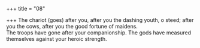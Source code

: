 +++
title = "08"

+++
The chariot (goes) after you, after you the dashing youth, o steed; after  you the cows, after you the good fortune of maidens.  
The troops have gone after your companionship. The gods have  measured themselves against your heroic strength.  
